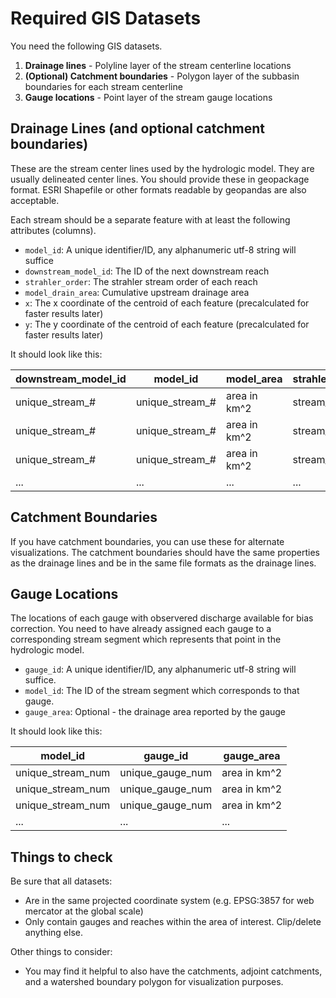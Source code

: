 # Required GIS Datasets

You need the following GIS datasets.

1. **Drainage lines** - Polyline layer of the stream centerline locations
2. **(Optional) Catchment boundaries** - Polygon layer of the subbasin boundaries for each stream centerline
3. **Gauge locations** - Point layer of the stream gauge locations

## Drainage Lines (and optional catchment boundaries)
These are the stream center lines used by the hydrologic model. They are usually delineated center lines. You should 
provide these in geopackage format. ESRI Shapefile or other formats readable by geopandas are also acceptable.

Each stream should be a separate feature with at least the following attributes (columns).

 - `model_id`: A unique identifier/ID, any alphanumeric utf-8 string will suffice 
 - `downstream_model_id`: The ID of the next downstream reach 
 - `strahler_order`: The strahler stream order of each reach
 - `model_drain_area`: Cumulative upstream drainage area
 - `x`: The x coordinate of the centroid of each feature (precalculated for faster results later)
 - `y`: The y coordinate of the centroid of each feature (precalculated for faster results later)

It should look like this:

| downstream_model_id | model_id        | model_area   | strahler_order | x   | y   |  
|---------------------|-----------------|--------------|----------------|-----|-----|
| unique_stream_#     | unique_stream_# | area in km^2 | stream_order   | ##  | ##  |
| unique_stream_#     | unique_stream_# | area in km^2 | stream_order   | ##  | ##  |  
| unique_stream_#     | unique_stream_# | area in km^2 | stream_order   | ##  | ##  |  
| ...                 | ...             | ...          | ...            | ... | ... |

## Catchment Boundaries
If you have catchment boundaries, you can use these for alternate visualizations. The catchment boundaries should have the
same properties as the drainage lines and be in the same file formats as the drainage lines.

## Gauge Locations
The locations of each gauge with observered discharge available for bias correction. You need to have already assigned 
each gauge to a corresponding stream segment which represents that point in the hydrologic model.

 - `gauge_id`: A unique identifier/ID, any alphanumeric utf-8 string will suffice.
 - `model_id`: The ID of the stream segment which corresponds to that gauge.
 - `gauge_area`: Optional - the drainage area reported by the gauge

It should look like this:

| model_id          | gauge_id         | gauge_area   |
|-------------------|------------------|--------------|
| unique_stream_num | unique_gauge_num | area in km^2 |
| unique_stream_num | unique_gauge_num | area in km^2 |
| unique_stream_num | unique_gauge_num | area in km^2 |
| ...               | ...              | ...          |


## Things to check

Be sure that all datasets:

- Are in the same projected coordinate system (e.g. EPSG:3857 for web mercator at the global scale)
- Only contain gauges and reaches within the area of interest. Clip/delete anything else.

Other things to consider:

- You may find it helpful to also have the catchments, adjoint catchments, and a watershed boundary polygon for 
  visualization purposes.